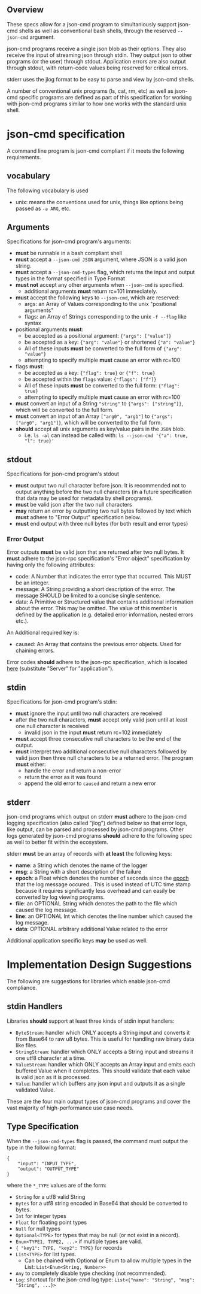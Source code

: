 ## Overview
These specs allow for a json-cmd program to simultaniously support
json-cmd shells as well as conventional bash shells, through the reserved
`--json-cmd` argument.

json-cmd programs receive a single json blob as their options. They also receive
the input of streaming json through stdin. They output json to other programs
(or the user) through stdout. Application errors are also output through stdout, with
return-code values being reserved for critical errors.

stderr uses the jlog format to be easy to parse and view by json-cmd shells.

A number of conventional unix programs (ls, cat, rm, etc) as well as json-cmd
specific programs are defined as part of this specification for working with
json-cmd programs similar to how one works with the standard unix shell.

# json-cmd specification
A command line program is json-cmd compliant if it meets the following
requirements.

## vocabulary
The following vocabulary is used
- unix: means the conventions used for unix, things like options
  being passed as `-a ARG`, etc.

## Arguments
Specifications for json-cmd program's arguments:
- **must** be runnable in a bash compliant shell
- **must** accept a `--json-cmd JSON` argument, where JSON is a valid json
  string.
- **must** accept a `--json-cmd-types` flag, which returns the input and
  output types in the format specified in Type Format
- **must not** accept any other arguments when `--json-cmd` is specified.
    - additional arguments **must** return rc=101 immediately.
- **must** accept the following keys to `--json-cmd`, which are reserved:
    - args: an Array of Values corresponding to the unix "positional arguments"
    - flags: an Array of Strings corresponding to the unix `-f --flag` like syntax
- positional arguments **must**:
    - be accepted as a positional argument: `{"args": ["value"]}`
    - be accepted as a key: `{"arg": "value"}` or shortened `{"a": "value"}`
    - All of these inputs **must** be converted to the full form of `{"arg": "value"}`
    - attempting to specify multiple **must** cause an error with rc=100
- flags **must**:
    - be accepted as a key: `{"flag": true}` or `{"f": true}`
    - be accepted within the `flags` value: `{"flags": ["f"]}`
    - All of these inputs **must** be converted to the full form: `{"flag": true}`
    - attempting to specify multiple **must** cause an error with rc=100
- **must** convert an input of a String `"string"` to `{"args": ["string"]}`,
  which will be converted to the full form.
- **must** convert an input of an Array `["arg0", "arg1"]` to `{"args": ["arg0", "arg1"]}`,
  which will be converted to the full form.
- **should** accept all unix arguments as key/value pairs in the `JSON` blob.
  - i.e. `ls -al` can instead be called with:
  `ls --json-cmd '{"a": true, "l": true}'`

## stdout
Specifications for json-cmd program's stdout
- **must** output two null character before json. It is recommended not to
  output anything before the two null characters (in a future specification that
  data may be used for metadata by shell programs).
- **must** be valid json after the two null characters
- **may** return an error by outputting two null bytes followed by text which
  **must** adhere to "Error Output" specification below.
- **must** end output with three null bytes (for both result and error types)

### Error Output
Error outputs **must** be valid json that are returned after two null bytes. It
**must** adhere to the json-rpc specification's "Error object" specification by
having only the following attributes:

- code: A Number that indicates the error type that occurred. This MUST be an
  integer.
- message: A String providing a short description of the error. The message
  SHOULD be limited to a concise single sentence.
- data: A Primitive or Structured value that contains additional information
  about the error. This may be omitted. The value of this member is defined by
  the application (e.g. detailed error information, nested errors etc.).

An Additional required key is:
- caused: An Array that contains the previous error objects. Used for chaining
  errors.

Error codes **should** adhere to the json-rpc specification, which is located
[here][1] (substitute "Server" for "application").

[1]: http://www.jsonrpc.org/specification

## stdin
Specifications for json-cmd program's stdin:
- **must** ignore the input until two null characters are received
- after the two null characters, **must** accept only valid json until at least
  one null character is received
    - invalid json in the input **must** return rc=102 immediately
- **must** accept three consecutive null characters to be the end of the output.
- **must** interpret two additional consecutive null characters followed by
  valid json then three null characters to be a returned error. The program
  **must** either:
  - handle the error and return a non-error
  - return the error as it was found
  - append the old error to `caused` and return a new error

## stderr
json-cmd programs which output on stderr **must** adhere to the json-cmd logging
specification (also called "jlog") defined below so that error logs, like
output, can be parsed and processed by json-cmd programs. Other logs generated
by json-cmd programs **should** adhere to the following spec as well to better
fit within the ecosystem.

stderr **must** be an array of records with **at least** the following keys:
- **name**: a String which denotes the name of the logger
- **msg**: a String with a short description of the failure
- **epoch**: a Float which denotes the number of seconds since the [epoch][20]
  that the log message occured.. This is used instead of UTC time stamp because
  it requires significantly less overhead and can easily be converted by log
  viewing programs.
- **file**: an OPTIONAL String which denotes the path to the file which
  caused the log message.
- **line**: an OPTIONAL Int which denotes the line number which caused the log
  message.
- **data**: OPTIONAL arbitrary additional Value related to the error

Additional application specific keys **may** be used as well.

[20]: https://en.wikipedia.org/wiki/Unix_time

# Implementation Design Suggestions
The following are suggestions for libraries which enable json-cmd compliance.

## stdin Handlers
Libraries **should** support at least three kinds of stdin input handlers:
- `ByteStream`: handler which ONLY accepts a String input and converts it from
  Base64 to raw u8 bytes. This is useful for handling raw binary data like
  files.
- `StringStream`: handler which ONLY accepts a String input and streams it one
  utf8 character at a time.
- `ValueStream`: handler which ONLY accepts an Array input and emits each
  buffered Value when it completes. This should validate that each value is
  valid json as it is processed.
- `Value`: handler which buffers any json input and outputs it as a single
  validated Value.

These are the four main output types of json-cmd programs and cover the vast
majority of high-performance use case needs.

## Type Specification
When the `--json-cmd-types` flag is passed, the command must output the type
in the following format:

```
{
    "input": "INPUT_TYPE",
    "output": "OUTPUT_TYPE"
}
```

where the `*_TYPE` values are of the form:
- `String` for a utf8 valid String
- `Bytes` for a utf8 string encoded in Base64 that should be converted to bytes.
- `Int` for integer types
- `Float` for floating point types
- `Null` for null types
- `Optional<TYPE>` for types that may be null (or not exist in a record).
- `Enum<TYPE1, TYPE2, ...>` if multiple types are valid.
- `{ "key1": TYPE, "key2": TYPE}` for records
- `List<TYPE>` for list types.
    - Can be chained with Optional or Enum to allow multiple types in the List:
        `List<Enum<String, Number>>`
- `Any` to completely disable type checking (not recommended).
- `Log`: shortcut for the json-cmd log type:
  `List<{"name": "String", "msg": "String", ...}>`
